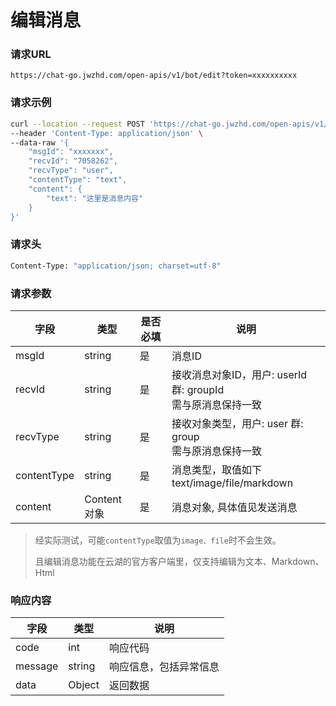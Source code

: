 # 编辑消息

### 请求URL

`https://chat-go.jwzhd.com/open-apis/v1/bot/edit?token=xxxxxxxxxx`

### 请求示例

```bash
curl --location --request POST 'https://chat-go.jwzhd.com/open-apis/v1/bot/edit?token=xxxxxxxxxx' \
--header 'Content-Type: application/json' \
--data-raw '{
    "msgId": "xxxxxxx",
    "recvId": "7058262",
    "recvType": "user",
    "contentType": "text",
    "content": {
        "text": "这里是消息内容"
    }
}'
```

### 请求头

```bash
Content-Type: "application/json; charset=utf-8"
```

### 请求参数

| 字段        | 类型        | 是否必填 | 说明                                                            |
| ----------- | ----------- | -------- | --------------------------------------------------------------- |
| msgId       | string      | 是       | 消息ID                                                          |
| recvId      | string      | 是       | 接收消息对象ID，用户: userId 群: groupId<br/>需与原消息保持一致 |
| recvType    | string      | 是       | 接收对象类型，用户: user 群: group<br/>需与原消息保持一致       |
| contentType | string      | 是       | 消息类型，取值如下<br/>text/image/file/markdown                 |
| content     | Content对象 | 是       | 消息对象, 具体值见发送消息                                      |

> 经实际测试，可能`contentType`取值为`image、file`时不会生效。
> 
> 且编辑消息功能在云湖的官方客户端里，仅支持编辑为文本、Markdown、Html

### 响应内容

| 字段    | 类型   | 说明                   |
| ------- | ------ | ---------------------- |
| code    | int    | 响应代码               |
| message | string | 响应信息，包括异常信息 |
| data    | Object | 返回数据               |
